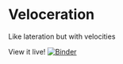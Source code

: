 # Veloceration
Like lateration but with velocities

View it live!
[![Binder](https://mybinder.org/badge_logo.svg)](https://mybinder.org/v2/gh/EdWard680/Veloceration/master)
